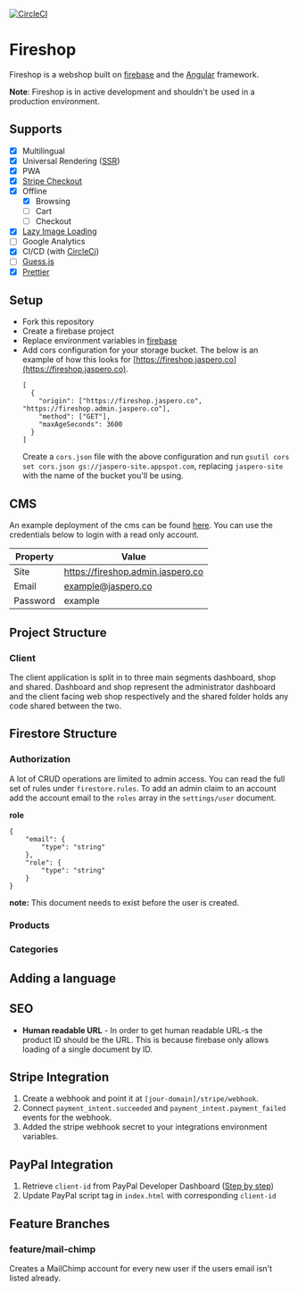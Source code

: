 [![CircleCI](https://circleci.com/gh/Jaspero/fireshop.svg?style=svg)](https://circleci.com/gh/Jaspero/fireshop)

# Fireshop

Fireshop is a webshop built on [firebase](https://firebase.google.com/) and
the [Angular](https://angular.io/) framework.

**Note**: Fireshop is in active development and shouldn't be used in a production environment.

## Supports

- [x] Multilingual
- [x] Universal Rendering ([SSR](https://angular.io/guide/universal))
- [x] PWA
- [x] [Stripe Checkout](https://stripe.com/docs)
- [x] Offline
  - [x] Browsing
  - [ ] Cart
  - [ ] Checkout
- [x] [Lazy Image Loading](https://github.com/Jaspero/ng-image-preload)
- [ ] Google Analytics
- [x] CI/CD (with [CircleCi](https://circleci.com))
- [ ] [Guess.js](https://github.com/guess-js)
- [x] [Prettier](https://github.com/prettier/prettier)

## Setup

- Fork this repository
- Create a firebase project
- Replace environment variables in [firebase](https://firebase.google.com/docs/functions/config-env)
- Add cors configuration for your storage bucket.
  The below is an example of how this looks for [https://fireshop.jaspero.co](https://fireshop.jaspero.co).
  ```
  [
    {
      "origin": ["https://fireshop.jaspero.co", "https://fireshop.admin.jaspero.co"],
      "method": ["GET"],
      "maxAgeSeconds": 3600
    }
  ]
  ```
  Create a `cors.json` file with the above configuration and run
  `gsutil cors set cors.json gs://jaspero-site.appspot.com`, replacing `jaspero-site`
  with the name of the bucket you'll be using.

## CMS

An example deployment of the cms can be found [here](https://fireshop.admin.jaspero.co/dashboard).
You can use the credentials below to login with a read only account.

| Property | Value                             |
| -------- | --------------------------------- |
| Site     | https://fireshop.admin.jaspero.co |
| Email    | example@jaspero.co                |
| Password | example                           |

## Project Structure

### Client

The client application is split in to three main segments dashboard, shop and shared.
Dashboard and shop represent the administrator dashboard and the client facing web shop
respectively and the shared folder holds any code shared between the two.

## Firestore Structure

### Authorization

A lot of CRUD operations are limited to admin access. You can read the full set of rules under `firestore.rules`.
To add an admin claim to an account add the account email to the `roles` array in the `settings/user` document.

**role**

```
{
    "email": {
        "type": "string"
    },
    "role": {
        "type": "string"
    }
}
```

**note:**
This document needs to exist before the user is created.

### Products

### Categories

## Adding a language

## SEO

- **Human readable URL** - In order to get human readable URL-s the product ID should be the URL.
  This is because firebase only allows loading of a single document by ID.

## Stripe Integration

1. Create a webhook and point it at `[jour-domain]/stripe/webhook`.
2. Connect `payment_intent.succeeded` and `payment_intent.payment_failed`
   events for the webhook.
3. Added the stripe webhook secret to your integrations environment variables.

## PayPal Integration

1.  Retrieve `client-id` from PayPal Developer Dashboard ([Step by step](https://developer.paypal.com/docs/checkout/integrate/#1-set-up-your-development-environment))
2.  Update PayPal script tag in `index.html` with corresponding `client-id`

## Feature Branches

### feature/mail-chimp

Creates a MailChimp account for every new user if the users
email isn't listed already.

